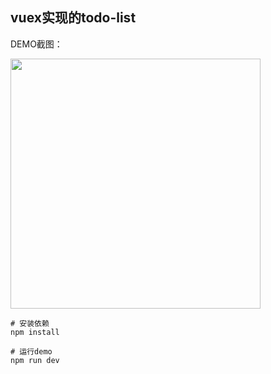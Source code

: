 ## vuex实现的todo-list
DEMO截图：

<img src="https://user-gold-cdn.xitu.io/2018/10/23/166a132f28de9959?w=652&h=581&f=png&s=45477" width="400">

```
# 安装依赖
npm install

# 运行demo
npm run dev
```
